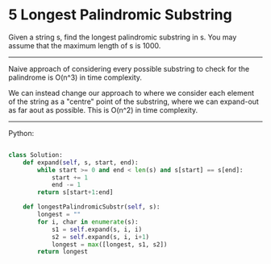 # 5 Longest Palindromic Substring

Given a string s, find the longest palindromic substring in s. You may assume
that the maximum length of s is 1000.

---

Naive approach of considering every possible substring to check for the
palindrome is O(n^3) in time complexity.

We can instead change our approach to where we consider each element of the
string as a "centre" point of the substring, where we can expand-out as far
aout as possible. This is O(n^2) in time complexity.

---

Python:

```python

class Solution:
    def expand(self, s, start, end):
        while start >= 0 and end < len(s) and s[start] == s[end]:
            start += 1
            end -= 1
        return s[start+1:end]

    def longestPalindromicSubstr(self, s):
        longest = ""
        for i, char in enumerate(s):
            s1 = self.expand(s, i, i)
            s2 = self.expand(s, i, i+1)
            longest = max([longest, s1, s2])
        return longest
```

